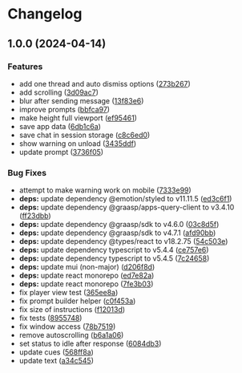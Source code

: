 # Changelog

## 1.0.0 (2024-04-14)

### Features

- add one thread and auto dismiss options ([273b267](https://github.com/graasp/graasp-app-botticelli/commit/273b267e17931f6f5f5fa28a6b01aba4774dc1ed))
- add scrolling ([3d09ac7](https://github.com/graasp/graasp-app-botticelli/commit/3d09ac76d51e94c930fcd73aeda6ba7466052824))
- blur after sending message ([13f83e6](https://github.com/graasp/graasp-app-botticelli/commit/13f83e6283031b08f5be15d9202429f92e6df7d9))
- improve prompts ([bbfca97](https://github.com/graasp/graasp-app-botticelli/commit/bbfca970479a9b655c2d2863dc640e4856020ba6))
- make height full viewport ([ef95461](https://github.com/graasp/graasp-app-botticelli/commit/ef95461d54c569ec6c7390537965e794e1d0ad65))
- save app data ([6db1c6a](https://github.com/graasp/graasp-app-botticelli/commit/6db1c6a0228544eedfdbf50e9dd512932fd4aac7))
- save chat in session storage ([c8c6ed0](https://github.com/graasp/graasp-app-botticelli/commit/c8c6ed046fe36cfb6eedae3ed2e9e775b94bedfe))
- show warning on unload ([3435ddf](https://github.com/graasp/graasp-app-botticelli/commit/3435ddfd840b697487c5db8c644796e8e09e0dca))
- update prompt ([3736f05](https://github.com/graasp/graasp-app-botticelli/commit/3736f05ce53fa10b491f981fe9d1213472f3241e))

### Bug Fixes

- attempt to make warning work on mobile ([7333e99](https://github.com/graasp/graasp-app-botticelli/commit/7333e99e25d4bcfe2aa23d03087412ac61ecbd2f))
- **deps:** update dependency @emotion/styled to v11.11.5 ([ed3c6f1](https://github.com/graasp/graasp-app-botticelli/commit/ed3c6f1cb205b94e8063c18736541b6dbf4c162d))
- **deps:** update dependency @graasp/apps-query-client to v3.4.10 ([ff23dbb](https://github.com/graasp/graasp-app-botticelli/commit/ff23dbb6b35c5d42ea5dc2de2aa8f89e3e4b8a4e))
- **deps:** update dependency @graasp/sdk to v4.6.0 ([03c8d5f](https://github.com/graasp/graasp-app-botticelli/commit/03c8d5f45c19b5995be54ddc9d99b872c828cb3b))
- **deps:** update dependency @graasp/sdk to v4.7.1 ([afd90bb](https://github.com/graasp/graasp-app-botticelli/commit/afd90bb6ee850a7290c45bb6b1fa2ce8dced000e))
- **deps:** update dependency @types/react to v18.2.75 ([54c503e](https://github.com/graasp/graasp-app-botticelli/commit/54c503e35dc864f3b3f0d4e42fbee2e41f67d057))
- **deps:** update dependency typescript to v5.4.4 ([ce757e6](https://github.com/graasp/graasp-app-botticelli/commit/ce757e6cc1b2303a6be614622a1e9cd77238e749))
- **deps:** update dependency typescript to v5.4.5 ([7c24658](https://github.com/graasp/graasp-app-botticelli/commit/7c24658a953a2ecace3394dcd038871410fbf73c))
- **deps:** update mui (non-major) ([d206f8d](https://github.com/graasp/graasp-app-botticelli/commit/d206f8daf8be8562a76f47208fe287e028191e1f))
- **deps:** update react monorepo ([ed7e82a](https://github.com/graasp/graasp-app-botticelli/commit/ed7e82ad865b207b0a71a37d960b996bf7793af3))
- **deps:** update react monorepo ([7fe3b03](https://github.com/graasp/graasp-app-botticelli/commit/7fe3b03771a347dc670816a6615c60d2c289b9a8))
- fix player view test ([365ee8a](https://github.com/graasp/graasp-app-botticelli/commit/365ee8a0c79a1dd80b4742c148adae248809d250))
- fix prompt builder helper ([c0f453a](https://github.com/graasp/graasp-app-botticelli/commit/c0f453a5be8a32773e16aaabf6c7a5079af79800))
- fix size of instructions ([f12013d](https://github.com/graasp/graasp-app-botticelli/commit/f12013d6dee686e17b45cfc827309fb9525287af))
- fix tests ([8955748](https://github.com/graasp/graasp-app-botticelli/commit/895574856d7b3dc53f096804fc89f273e9dd5cf2))
- fix window access ([78b7519](https://github.com/graasp/graasp-app-botticelli/commit/78b7519f75149093773c82156ac675138d061226))
- remove autoscrolling ([b6a1a06](https://github.com/graasp/graasp-app-botticelli/commit/b6a1a0615eba2b136515e41291af13826ca7df6e))
- set status to idle after response ([6084db3](https://github.com/graasp/graasp-app-botticelli/commit/6084db3e483e2db3e7b18f3a232eb2a9b8bf903b))
- update cues ([568ff8a](https://github.com/graasp/graasp-app-botticelli/commit/568ff8aec44dcd7e506850b5badc068ff8599490))
- update text ([a34c545](https://github.com/graasp/graasp-app-botticelli/commit/a34c5459e78fb53b5c871cd134f29e49dd7062f0))
